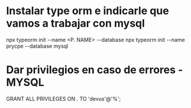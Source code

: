 # Instalar type orm e indicarle que vamos a trabajar con mysql
npx typeorm init --name <P. NAME> --database <BASE DE DATOS>
npx typeorm init --name prycpe --database mysql

# Dar privilegios en caso de errores - MYSQL
GRANT ALL PRIVILEGES ON *.* TO 'devus'@'%';
